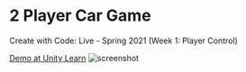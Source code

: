 # 2 Player Car Game
 Create with Code: Live - Spring 2021 (Week 1: Player Control)
 
[Demo at Unity Learn](https://play.unity.com/mg/other/week-1-player-control-1)
![screenshot](https://user-images.githubusercontent.com/62642278/120078883-186ff900-c0e4-11eb-8c10-be196085385a.PNG)
